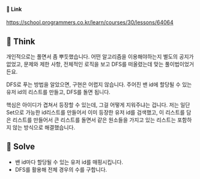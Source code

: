 #### 🔗 Link

https://school.programmers.co.kr/learn/courses/30/lessons/64064

## 🤔 Think
 개인적으로는 풀면서 좀 뿌듯했습니다. 어떤 알고리즘을 이용해야하는지 별도의 공지가 없었고, 문제와 제한 사항, 전체적인 로직을 보고 DFS를 떠올렸는데 맞는 풀이법이었거든요.

 DFS로 푸는 방법을 알았으면, 구현은 어렵지 않습니다. 주어진 밴 id에 할당될 수 있는 유저 id의 리스트를 만들고, DFS를 돌면 됩니다.

 핵심은 아이디가 겹쳐서 등장할 수 있는데, 그걸 어떻게 지워주냐는 겁니다. 저는 일단 Set으로 가능한 id리스트를 만들어서 이미 등장한 유저 id를 검색했고, 이 리스트를 담은 리스트를 만들어서 큰 리스트를 돌면서 같은 원소들을 가지고 있는 리스트는 포함하지 않는 방식으로 해결했습니다.

## 🔎 Solve
- 밴 id마다 할당될 수 있는 유저 id를 매핑시킵니다.
- DFS를 활용해 전체 경우의 수를 구합니다.
